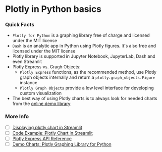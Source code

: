 # Plotly in Python basics

### Quick Facts

- `Plotly for Python` is a graphing library free of charge and licensed under the MIT license
- `Dash` is an analytic app in Python using Plotly figures. It's also free and licensed under the MIT license
- Plotly library is supported in Jupyter Notebook, JupyterLab, Dash and even Streamlit
- Plotly Express vs. Gragh Objects:
  - `Plotly Express` functions, as the recommended method, use Plotly graph objects internally and return a `plotly.graph_objects.Figure` instance
  - `Plotly Graph Objects` provide a low level interface for developing custom visualization
- The best way of using Plotly charts is to always look for needed charts from the [online demo library](https://plotly.com/python/)

### More Info

- [ ] [Displaying plotly chart in Streamlit](https://docs.streamlit.io/library/api-reference/charts/st.plotly_chart)
- [ ] [Code Example: Plotly Chart in Streamlit](./plotly_st.py)
- [ ] [Plotly Express API Reference](https://plotly.com/python-api-reference/plotly.express.html)
- [ ] [Demo Charts: Plotly Graphing Library for Python](https://plotly.com/python/)
